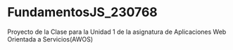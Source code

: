 # FundamentosJS_230768
Proyecto de la Clase para la Unidad 1 de la asignatura de Aplicaciones Web Orientada a Servicios(AWOS)
